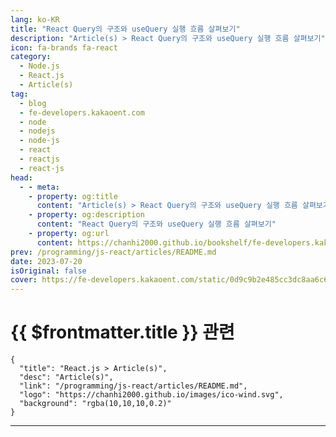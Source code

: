 ```yaml
---
lang: ko-KR
title: "React Query의 구조와 useQuery 실행 흐름 살펴보기"
description: "Article(s) > React Query의 구조와 useQuery 실행 흐름 살펴보기"
icon: fa-brands fa-react
category: 
  - Node.js
  - React.js
  - Article(s)
tag: 
  - blog
  - fe-developers.kakaoent.com
  - node
  - nodejs
  - node-js
  - react
  - reactjs
  - react-js
head:
  - - meta:
    - property: og:title
      content: "Article(s) > React Query의 구조와 useQuery 실행 흐름 살펴보기"
    - property: og:description
      content: "React Query의 구조와 useQuery 실행 흐름 살펴보기"
    - property: og:url
      content: https://chanhi2000.github.io/bookshelf/fe-developers.kakaoent.com/230720-react-query.html
prev: /programming/js-react/articles/README.md
date: 2023-07-20
isOriginal: false
cover: https://fe-developers.kakaoent.com/static/0d9c9b2e485cc3dc8aa6c600d7af7e3b/5866b/thumbnail.png
---
```


# {{ $frontmatter.title }} 관련

```component VPCard
{
  "title": "React.js > Article(s)",
  "desc": "Article(s)",
  "link": "/programming/js-react/articles/README.md",
  "logo": "https://chanhi2000.github.io/images/ico-wind.svg",
  "background": "rgba(10,10,10,0.2)"
}
```

---

<SiteInfo
  name="React Query의 구조와 useQuery 실행 흐름 살펴보기 | 카카오엔터테인먼트 FE 기술블로그"
  desc="리액트 프런트엔드 프로젝트에서 서버 상태 관리를 위해 React Query 라이브러리를 사용하는 것은 데이터 조회, 캐싱, 동기화, 업데이트 등 많은 이점을 가져다줍니다."
  url="https://fe-developers.kakaoent.com/2023/230720-react-query/"
  logo="https://fe-developers.kakaoent.com/favicon-32x32.png?v=44803cb16c1e2debd3984cf2e8cb2ded"
  preview="https://fe-developers.kakaoent.com/static/0d9c9b2e485cc3dc8aa6c600d7af7e3b/5866b/thumbnail.png"/>

<!-- TODO: 작성 -->
